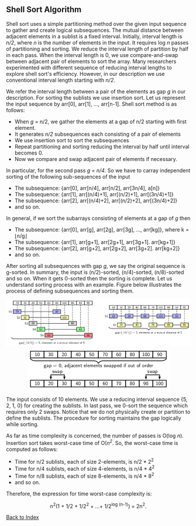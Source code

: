 ## Shell Sort Algorithm

Shell sort uses a simple partitioning method over the given input sequence to gather and create 
logical subsequences. The mutual distance between adjacent elements in a sublist is a fixed
interval. Initially, interval length is <i>n/2</i>, where <i>n</i> is the number of elements in
the input. It requires log <i>n</i> passes of partitioning and sorting. We reduce the interval
length of partition by half in each pass. When the interval length is 0, we use compare-and-swap
between adjacent pair of elements to sort the array. Many researchers experimented with different
sequence of reducing interval lengths to explore shell sort's efficiency. However, in our 
description we use conventional interval length starting with <i>n/2</i>. 

We refer the interval length between a pair of the elements as gap <i>g</i> in our description.
For sorting the sublists we use insertion sort. Let  us represent the input sequence by
arr[0], arr[1], ..., arr[n-1]. Shell sort method is as follows:

- When <i>g</i> = n/2</i>, we gather the elements at a gap of n/2 starting with first element.
- It generates <i>n/2</i> subsequences each consisting of a pair of elements 
- We use insertion sort to sort the subsequences
- Repeat partitioning and sorting reducing the interval by half until interval becomes 0.
- Now we compare and swap adjacent pair of elements if necessary.  

In particular, for the second pass <i>g = n/4</i>. So we have to carray independent sorting 
of the following sub-sequences of the input 

- The subsequence: {arr[0], arr[n/4], arr[n/2], arr[3n/4], a[n]}
- The subsequence: {arr[1], arr[(n/4)+1], arr[(n/2)+1], arr[(3n/4)+1]}
- The subsequence: {arr[2], arr[(n/4)+2], arr[(n/2)+2], arr[(3n/4)+2]}
- and so on.

In general, if we sort the subarrays consisting of elements at a gap of <i>g</i> then 

- The subsequence: {arr[0], arr[g], arr[2g], arr[3g], ..., arr[kg]}, where k = &lfloor;n/g&rfloor;
- The subsequence: {arr[1], arr[g+1], arr[2g+1], arr[3g+1]. arr[kg+1]}
- The subsequence: {arr[2], arr[g+2], arr[2g+2], arr[3g+2]. arr[kg+2]}
- and so on.

After sorting all subsequences with gap <i>g</i>, we say the original sequence is g-sorted.
In summary, the input is (n/2)-sorted, (n/4)-sorted, (n/8)-sorted and so on. When it gets
0-sorted then the sorting is complete. Let us understand sorting process with an example.
Figure below illustrates the process of defining subsequences and sorting them.
<p style="text-align:center">
  <img src="../images/shellSortExample.png">
  
  <img src="../images/shellSortExample1.png">
</p>
The input consists of 10 elements. We use a reducing interval sequence {5, 2, 1, 0} for 
creating the sublists. In last pass, we 0-sort the sequence which requires only 2 swaps.
Notice that we do not physically create or partition to define the sublists. The 
procedure for sorting maintains the gap logically while sorting. 

As far as time complexity is concerned, the number of passes is O(log <i>n</i>). Insertion
sort takes worst-case time of O(<i>n<sup>2</sup></i>. So, the worst-case time is computed
as follows:

- Time for n/2 sublists, each of size 2-elements, is n/2 * 2<sup>2</sup>
- Time for n/4 sublists, each of size 4-elements, is n/4 * 4<sup>2</sup>
- Time for n/8 sublists, each of size 8-elements, is n/4 * 8<sup>2</sup>
- and so on.

Therefore, the expression for time worst-case complexity is: 
<p style="text-align:center">
  n<sup>2</sup>(1 + 1/2 + 1/2<sup>2</sup> + ...+ 1/2<sup>log (n-1)</sup>) = 2n<sup>2</sup>.
</p>

[Back to Index](../index.md)
